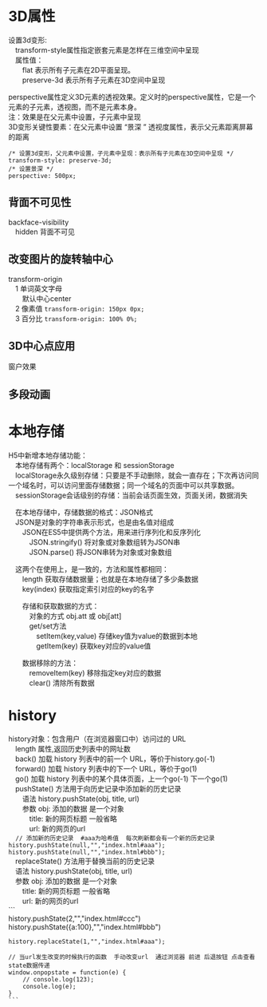 # 3D属性  
设置3d变形:  
&emsp;transform-style属性指定嵌套元素是怎样在三维空间中呈现  
&emsp;属性值：  
&emsp;&emsp;flat	表示所有子元素在2D平面呈现。  
&emsp;&emsp;preserve-3d	表示所有子元素在3D空间中呈现  

perspective属性定义3D元素的透视效果。定义时的perspective属性，它是一个元素的子元素，透视图，而不是元素本身。  
注：效果是在父元素中设置，子元素中呈现  
3D变形关键性要素：在父元素中设置 “景深 ” 透视度属性，表示父元素距离屏幕的距离  

```  
/* 设置3d变形，父元素中设置，子元素中呈现：表示所有子元素在3D空间中呈现 */  
transform-style: preserve-3d;  
/* 设置景深 */  
perspective: 500px;  
```  

## 背面不可见性  
backface-visibility  
&emsp;hidden  背面不可见  

## 改变图片的旋转轴中心  
transform-origin  
&emsp;1 单词英文字母  
&emsp;&emsp;默认中心center  
&emsp;2 像素值   `transform-origin: 150px 0px;`  
&emsp;3 百分比   `transform-origin: 100% 0%;`  

## 3D中心点应用  
窗户效果  

## 多段动画  

# 本地存储  
H5中新增本地存储功能：  
&emsp;本地存储有两个：localStorage 和 sessionStorage  
&emsp;localStorage永久级别存储：只要是不手动删除，就会一直存在；下次再访问同一个域名时，可以访问里面存储数据；同一个域名的页面中可以共享数据。  
&emsp;sessionStorage会话级别的存储：当前会话页面生效，页面关闭，数据消失  

&emsp;在本地存储中，存储数据的格式：JSON格式  
&emsp;JSON是对象的字符串表示形式，也是由名值对组成  
&emsp;&emsp;JSON在ES5中提供两个方法，用来进行序列化和反序列化  
&emsp;&emsp;&emsp;JSON.stringify()  将对象或对象数组转为JSON串  
&emsp;&emsp;&emsp;JSON.parse()    将JSON串转为对象或对象数组  

&emsp;这两个在使用上，是一致的，方法和属性都相同：  
&emsp;&emsp;length  获取存储数据量；也就是在本地存储了多少条数据  
&emsp;&emsp;key(index)  获取指定索引对应的key的名字  

&emsp;&emsp;存储和获取数据的方式：  
&emsp;&emsp;&emsp;对象的方式  obj.att  或  obj[att]  
&emsp;&emsp;&emsp;get/set方法    
&emsp;&emsp;&emsp;&emsp;setItem(key,value)  存储key值为value的数据到本地  
&emsp;&emsp;&emsp;&emsp;getItem(key)  获取key对应的value值  

&emsp;&emsp;数据移除的方法：  
&emsp;&emsp;&emsp;removeItem(key)  移除指定key对应的数据  
&emsp;&emsp;&emsp;clear()  清除所有数据    
# history  
history对象：包含用户（在浏览器窗口中）访问过的 URL  
&emsp;length	     属性,返回历史列表中的网址数  
&emsp;back()	     加载 history 列表中的前一个 URL，等价于history.go(-1)  
&emsp;forward()    加载 history 列表中的下一个 URL，等价于go(1)  
&emsp;go()	     加载 history 列表中的某个具体页面，上一个go(-1) 下一个go(1)  
&emsp;pushState() 方法用于向历史记录中添加新的历史记录  
&emsp;&emsp;语法 history.pushState(obj, title, url)  
&emsp;&emsp;参数 obj: 添加的数据 是一个对象  
&emsp;&emsp;&emsp;title: 新的网页标题 一般省略  
&emsp;&emsp;&emsp;url: 新的网页的url  
    ```  
    // 添加新的历史记录  #aaa为哈希值  每次刷新都会有一个新的历史记录  
    history.pushState(null,"","index.html#aaa");  
    history.pushState(null,"","index.html#bbb");  
    ```  
&emsp;replaceState() 方法用于替换当前的历史记录  
&emsp;语法 history.pushState(obj, title, url)  
&emsp;参数 obj: 添加的数据 是一个对象  
&emsp;&emsp;title: 新的网页标题 一般省略  
&emsp;&emsp;url: 新的网页的url  
    ```  
    history.pushState(2,"","index.html#ccc")  
    history.pushState({a:100},"","index.html#bbb")  

    history.replaceState(1,"","index.html#aaa");  

    // 当url发生改变的时候执行的函数  手动改变url  通过浏览器 前进 后退按钮 点击查看state数据传递  
	window.onpopstate = function(e) {  
		// console.log(123);  
		console.log(e);  
	}  
    ```  

